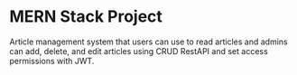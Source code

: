 # MERN Stack Project

Article management system that users can use to read articles and admins can add, delete, and edit articles using CRUD RestAPI and set access permissions with JWT.
